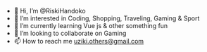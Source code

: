- 👋 Hi, I’m @RiskiHandoko
- 👀 I’m interested in Coding, Shopping, Traveling, Gaming & Sport
- 🌱 I’m currently learning Vue js & other something fun
- 💞️ I’m looking to collaborate on Gaming
- 📫 How to reach me uziki.others@gmail.com

<!---
RiskiHandoko/RiskiHandoko is a ✨ special ✨ repository because its `README.md` (this file) appears on your GitHub profile.
You can click the Preview link to take a look at your changes.
--->
